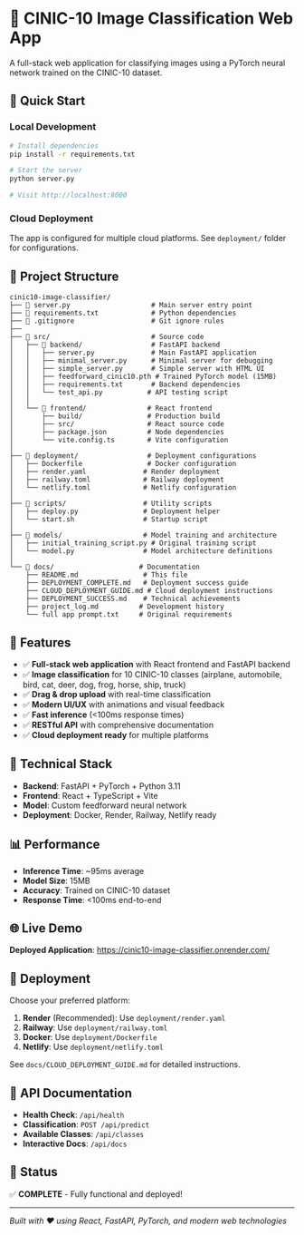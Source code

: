 # 🎯 CINIC-10 Image Classification Web App

A full-stack web application for classifying images using a PyTorch neural network trained on the CINIC-10 dataset.

## 🚀 Quick Start

### Local Development
```bash
# Install dependencies
pip install -r requirements.txt

# Start the server
python server.py

# Visit http://localhost:8000
```

### Cloud Deployment
The app is configured for multiple cloud platforms. See `deployment/` folder for configurations.

## 📁 Project Structure

```
cinic10-image-classifier/
├── 📄 server.py                    # Main server entry point
├── 📄 requirements.txt             # Python dependencies
├── 📄 .gitignore                   # Git ignore rules
├── 
├── 📂 src/                         # Source code
│   ├── 📂 backend/                 # FastAPI backend
│   │   ├── server.py              # Main FastAPI application
│   │   ├── minimal_server.py      # Minimal server for debugging
│   │   ├── simple_server.py       # Simple server with HTML UI
│   │   ├── feedforward_cinic10.pth # Trained PyTorch model (15MB)
│   │   ├── requirements.txt       # Backend dependencies
│   │   └── test_api.py           # API testing script
│   │
│   └── 📂 frontend/               # React frontend
│       ├── build/                # Production build
│       ├── src/                  # React source code
│       ├── package.json          # Node dependencies
│       └── vite.config.ts        # Vite configuration
│
├── 📂 deployment/                 # Deployment configurations
│   ├── Dockerfile                # Docker configuration
│   ├── render.yaml              # Render deployment
│   ├── railway.toml             # Railway deployment
│   └── netlify.toml             # Netlify configuration
│
├── 📂 scripts/                   # Utility scripts
│   ├── deploy.py                # Deployment helper
│   └── start.sh                 # Startup script
│
├── 📂 models/                    # Model training and architecture
│   ├── initial_training_script.py # Original training script
│   └── model.py                 # Model architecture definitions
│
└── 📂 docs/                     # Documentation
    ├── README.md                # This file
    ├── DEPLOYMENT_COMPLETE.md   # Deployment success guide
    ├── CLOUD_DEPLOYMENT_GUIDE.md # Cloud deployment instructions
    ├── DEPLOYMENT_SUCCESS.md    # Technical achievements
    ├── project_log.md          # Development history
    └── full app prompt.txt     # Original requirements
```

## 🎯 Features

- ✅ **Full-stack web application** with React frontend and FastAPI backend
- ✅ **Image classification** for 10 CINIC-10 classes (airplane, automobile, bird, cat, deer, dog, frog, horse, ship, truck)
- ✅ **Drag & drop upload** with real-time classification
- ✅ **Modern UI/UX** with animations and visual feedback
- ✅ **Fast inference** (<100ms response times)
- ✅ **RESTful API** with comprehensive documentation
- ✅ **Cloud deployment ready** for multiple platforms

## 🔧 Technical Stack

- **Backend**: FastAPI + PyTorch + Python 3.11
- **Frontend**: React + TypeScript + Vite
- **Model**: Custom feedforward neural network
- **Deployment**: Docker, Render, Railway, Netlify ready

## 📊 Performance

- **Inference Time**: ~95ms average
- **Model Size**: 15MB
- **Accuracy**: Trained on CINIC-10 dataset
- **Response Time**: <100ms end-to-end

## 🌐 Live Demo

**Deployed Application**: https://cinic10-image-classifier.onrender.com/

## 🚀 Deployment

Choose your preferred platform:

1. **Render** (Recommended): Use `deployment/render.yaml`
2. **Railway**: Use `deployment/railway.toml`
3. **Docker**: Use `deployment/Dockerfile`
4. **Netlify**: Use `deployment/netlify.toml`

See `docs/CLOUD_DEPLOYMENT_GUIDE.md` for detailed instructions.

## 📝 API Documentation

- **Health Check**: `/api/health`
- **Classification**: `POST /api/predict`
- **Available Classes**: `/api/classes`
- **Interactive Docs**: `/api/docs`

## 🎊 Status

✅ **COMPLETE** - Fully functional and deployed!

---

*Built with ❤️ using React, FastAPI, PyTorch, and modern web technologies*
